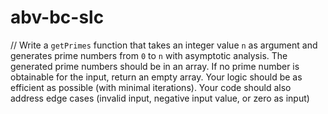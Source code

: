 # abv-bc-slc
// Write a `getPrimes` function that takes an integer value `n` as argument and generates prime numbers from `0` to `n` with asymptotic analysis. 
The generated prime numbers should be in an array. 
If no prime number is obtainable for the input, return an empty array.
Your logic should be as efficient as possible (with minimal iterations).
Your code should also address edge cases (invalid input, negative input value, or zero as input)
